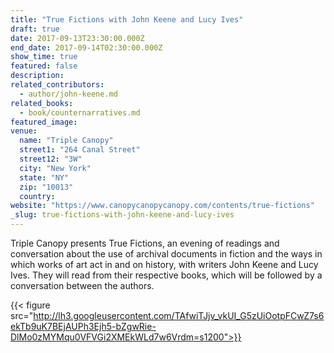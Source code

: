 ```yaml
---
title: "True Fictions with John Keene and Lucy Ives"
draft: true
date: 2017-09-13T23:30:00.000Z
end_date: 2017-09-14T02:30:00.000Z
show_time: true
featured: false
description:
related_contributors:
  - author/john-keene.md
related_books:
  - book/counternarratives.md
featured_image: 
venue:
  name: "Triple Canopy"
  street1: "264 Canal Street"
  street12: "3W"
  city: "New York"
  state: "NY"
  zip: "10013"
  country:
website: "https://www.canopycanopycanopy.com/contents/true-fictions"
_slug: true-fictions-with-john-keene-and-lucy-ives
---
```


Triple Canopy presents True Fictions, an evening of readings and conversation about the use of archival documents in fiction and the ways in which works of art act in and on history, with writers John Keene and Lucy Ives. They will read from their respective books, which will be followed by a conversation between the authors.

{{< figure src="http://lh3.googleusercontent.com/TAfwiTJjv_vkUI_G5zUiOotpFCwZ7s6ekTb9uK7BEjAUPh3Ejh5-bZgwRie-DlMo0zMYMqu0VFVGi2XMEkWLd7w6Vrdm=s1200">}}
<!-- Keene_John_2.jpg>}} -->

